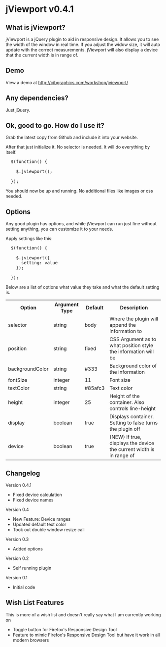 # jViewport v0.4.1

## What is jViewport?

jViewport is a jQuery plugin to aid in responsive design. It allows you to see the width of the window in real time. If you adjust the widow size, it will auto update with the correct measurements. jViewport will also display a device that the current width is in range of.

## Demo

View a demo at http://cibgraphics.com/workshop/jviewport/

## Any dependencies?

Just jQuery.

## Ok, good to go. How do I use it?

Grab the latest copy from Github and include it into your website.

After that just initialize it. No selector is needed. It will do everything by itself.

<pre>
  $(function() {

    $.jviewport();

  });
</pre>

You should now be up and running. No additional files like images or css needed.

## Options

Any good plugin has options, and while jViewport can run just fine without setting anything, you can customize it to your needs.

Apply settings like this:

<pre>
  $(function() {

    $.jviewport({
      setting: value
    });

  });
</pre>

Below are a list of options what value they take and what the default setting is.

<table>
  <tr>
    <th>Option</th><th>Argument Type</th><th>Default</th><th>Description</th>
  </tr>
  <tr>
    <td>selector</td><td>string</td><td>body</td><td>Where the plugin will append the information to</td>
  </tr>
  <tr>
    <td>position</td><td>string</td><td>fixed</td><td>CSS Argument as to what position style the information will be</td>
  </tr>
  <tr>
    <td>backgroundColor</td><td>string</td><td>#333</td><td>Background color of the information</td>
  </tr>
  <tr>
    <td>fontSize</td><td>integer</td><td>11</td><td>Font size</td>
  </tr>
  <tr>
    <td>textColor</td><td>string</td><td>#85afc3</td><td>Text color</td>
  </tr>
  <tr>
    <td>height</td><td>integer</td><td>25</td><td>Height of the container. Also controls line-height</td>
  </tr>
  <tr>
    <td>display</td><td>boolean</td><td>true</td><td>Displays container. Setting to false turns the plugin off</td>
  </tr>
	<tr>
    <td>device</td><td>boolean</td><td>true</td><td>(NEW) If true, displays the device the current width is in range of</td>
  </tr>
</table>

## Changelog

Version 0.4.1
* Fixed device calculation
* Fixed device names

Version 0.4
* New Feature: Device ranges
* Updated default text color
* Took out double window resize call

Version 0.3
* Added options

Version 0.2
* Self running plugin

Version 0.1
* Initial code

## Wish List Features

This is more of a wish list and doesn't really say what I am currently working on
* Toggle button for Firefox's Responsive Design Tool
* Feature to mimic Firefox's Responsive Design Tool but have it work in all modern browsers